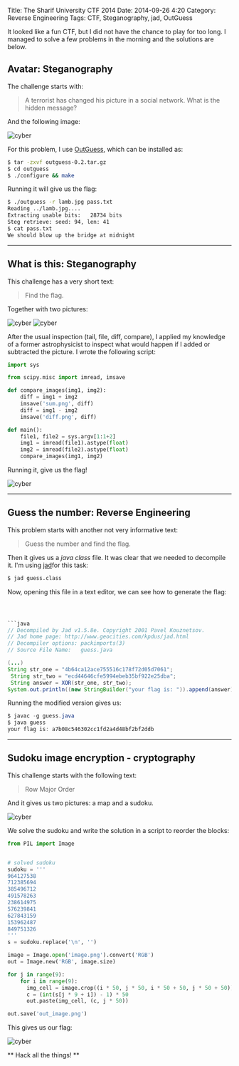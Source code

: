 Title:  The Sharif University CTF 2014
Date: 2014-09-26 4:20
Category:  Reverse Engineering
Tags: CTF, Steganography, jad, OutGuess




It looked like a fun CTF, but I did not have the chance to play for too long. I managed to solve a few problems in the morning and the solutions are below.

## Avatar: Steganography

The challenge starts with:
> A terrorist has changed his picture in a social network. What is the hidden message?

And the following image:


![cyber](http://i.imgur.com/6NIu64us.jpg)



For this problem, I use [OutGuess], which can be installed as:

```sh
$ tar -zxvf outguess-0.2.tar.gz
$ cd outguess
$ ./configure && make
```
Running it will give us the flag:
```sh
$ ./outguess -r lamb.jpg pass.txt
Reading ../lamb.jpg....
Extracting usable bits:   28734 bits
Steg retrieve: seed: 94, len: 41
$ cat pass.txt
We should blow up the bridge at midnight
```

__________________________

## What is this: Steganography

This challenge has a very short text:

> Find the flag.

Together with two pictures:

![cyber](http://i.imgur.com/sbSwBju.jpg)
![cyber](http://i.imgur.com/mpcIKWt.jpg)

After the usual inspection (tail, file, diff, compare), I applied my knowledge of a former astrophysicist to inspect what would happen if I added or subtracted the picture. I wrote the following script:

```py
import sys

from scipy.misc import imread, imsave

def compare_images(img1, img2):
    diff = img1 + img2
    imsave('sum.png', diff)
    diff = img1 - img2
    imsave('diff.png', diff)

def main():
    file1, file2 = sys.argv[1:1+2]
    img1 = imread(file1).astype(float)
    img2 = imread(file2).astype(float)
    compare_images(img1, img2)

```

Running it, give us the flag!

![cyber](http://i.imgur.com/mvj8OJl.png)

--------------------
## Guess the number: Reverse Engineering

This problem starts with another not very informative text:
> Guess the number and find the flag.

Then it gives us a *java class* file. It was clear that we needed to decompile it. I'm using
[jad]for this task:

```sh
$ jad guess.class
```

Now, opening this file in a text editor, we can see how to generate the flag:
```java



```java
// Decompiled by Jad v1.5.8e. Copyright 2001 Pavel Kouznetsov.
// Jad home page: http://www.geocities.com/kpdus/jad.html
// Decompiler options: packimports(3)
// Source File Name:   guess.java

(...)
String str_one = "4b64ca12ace755516c178f72d05d7061";
 String str_two = "ecd44646cfe5994ebeb35bf922e25dba";
 String answer = XOR(str_one, str_two);
System.out.println((new StringBuilder("your flag is: ")).append(answer).toString());
```
Running the modified version gives us:
```java
$ javac -g guess.java
$ java guess
your flag is: a7b08c546302cc1fd2a4d48bf2bf2ddb
```

_________________
## Sudoku image encryption - cryptography

This challenge starts with the following text:
> Row Major Order

And it gives us two pictures: a map and a sudoku.

![cyber](http://i.imgur.com/U9Zq4wp.png)

We solve the sudoku and write the solution in a script to reorder the blocks:
```python
from PIL import Image


# solved sudoku
sudoku = '''
964127538
712385694
385496712
491578263
238614975
576239841
627843159
153962487
849751326
'''
s = sudoku.replace('\n', '')

image = Image.open('image.png').convert('RGB')
out = Image.new('RGB', image.size)

for j in range(9):
    for i in range(9):
      img_cell = image.crop((i * 50, j * 50, i * 50 + 50, j * 50 + 50))
      c = (int(s[j * 9 + i]) - 1) * 50
      out.paste(img_cell, (c, j * 50))

out.save('out_image.png')
```

This gives us our flag:

![cyber](http://i.imgur.com/sA7JPrl.png)


** Hack all the things! **


[OutGuess]: http://www.outguess.org/download.php
[jad]:  http://varaneckas.com/jad/


